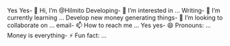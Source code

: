 Yes Yes- 👋 Hi, I’m @Hilmito
Developing- 👀 I’m interested in ...
Writing- 🌱 I’m currently learning ...
Develop new money generating things- 💞️ I’m looking to collaborate on ...
email- 📫 How to reach me ...
Yes yes- 😄 Pronouns: ...
Money is everything- ⚡ Fun fact: ...

<!---
Hilmito/Hilmito is a ✨ special ✨ repository because its `README.md` (this file) appears on your GitHub profile.
You can click the Preview link to take a look at your changes.
--->
